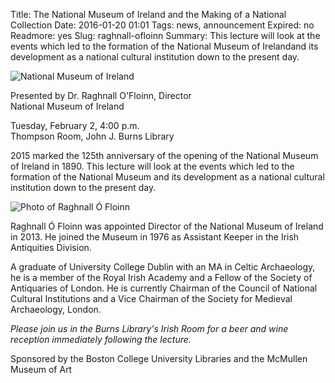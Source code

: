 Title: The National Museum of Ireland and the Making of a National Collection
Date: 2016-01-20 01:01 
Tags: news, announcement
Expired: no 
Readmore: yes
Slug: raghnall-ofloinn 
Summary: This lecture will look at the events which led to the formation of the National Museum of Irelandand its development as a national cultural institution down to the present day.

<img src="/theme/img/news/2016-01/nmoi.jpg" alt="National Museum of Ireland"  style="display:block; margin: 0 auto;">
<p>Presented by Dr. Raghnall O'Floinn, Director<br />
National Museum of Ireland</p>

<p>Tuesday, February 2, 4:00 p.m.<br />
Thompson Room, John J. Burns Library</p>

<p>2015 marked the 125th anniversary of the opening of the National Museum of Ireland in 1890. This lecture will look at the events which led to the formation of the National Museum and its development as a national cultural institution down to the present day.</p>

<img src="/theme/img/news/2016-01/ofloinn_portrait.jpg" alt="Photo of Raghnall Ó Floinn" class="float_left">
<p>Raghnall Ó Floinn was appointed Director of the National Museum of Ireland in 2013. He joined the Museum in 1976 as Assistant Keeper in the Irish Antiquities Division.</p>

<p>A graduate of University College Dublin with an MA in Celtic Archaeology, he is a member of the Royal Irish Academy and a Fellow of the Society of Antiquaries of London. He is currently Chairman of the Council of National Cultural Institutions and a Vice Chairman of the Society for Medieval Archaeology, London.</p>

<p><em>Please join us in the Burns Library's Irish Room for a beer and wine reception immediately following the lecture.</em></p>

<p>Sponsored by the Boston College University Libraries and the McMullen Museum of Art</p>


